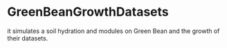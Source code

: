 # GreenBeanGrowthDatasets
it simulates a soil hydration and modules on Green Bean and the growth of their datasets.
